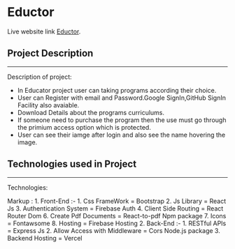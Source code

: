 # Eductor

Live website link [Eductor](https://educator-fd15d.web.app/).

## Project Description

---

Description of project:

- In Educator project user can taking programs according their choice.
- User can Register with email and Password.Google SignIn,GitHub SignIn Facility also avaiable.
- Download Details about the programs curriculums.
- If someone need to purchase the program then the use must go through the primium access option which is protected.
- User can see their iamge after login and also see the name hovering the image.

## Technologies used in Project

---

Technologies:

Markup : 1. Front-End :- 1. Css FrameWork = Bootstrap 2. Js Library = React Js 3. Authentication System = Firebase Auth 4. Client Side Routing = React Router Dom 6. Create Pdf Documents = React-to-pdf Npm package 7. Icons = Fontawsome 8. Hosting = Firebase Hosting 2. Back-End :- 1. RESTful APIs = Express Js 2. Allow Access with Middleware = Cors Node.js package 3. Backend Hosting = Vercel

